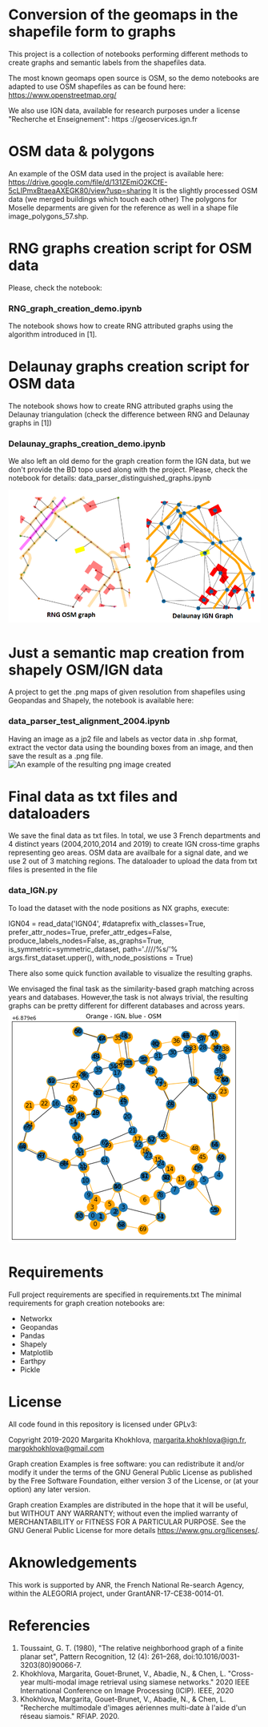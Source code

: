 
# Conversion of the geomaps in the shapefile form to graphs

This project is a collection of notebooks performing different methods to create graphs and semantic labels from the shapefiles data.

The most known geomaps open source is OSM, so the demo notebooks are adapted to use OSM shapefiles as can be found here: https://www.openstreetmap.org/

We also use IGN data, available for research purposes under a license  "Recherche et Enseignement": https ://geoservices.ign.fr

# OSM data & polygons
An example of the OSM data used in the project is available here: https://drive.google.com/file/d/131ZEmiO2KCfE-5cLIPmxBtaeaAXEGK80/view?usp=sharing
It is the slightly processed OSM data (we merged buildings which touch each other)
The polygons for Moselle deparments are given for the reference as well in a shape file image_polygons_57.shp.

# RNG graphs creation script for OSM data
Please, check the notebook:
### RNG_graph_creation_demo.ipynb
The notebook shows how to create RNG attributed  graphs using the algorithm introduced in [1].


# Delaunay graphs creation script for OSM data
The notebook shows how to create RNG attributed  graphs using the Delaunay triangulation (check the difference between RNG and Delaunay graphs in [1])
### Delaunay_graphs_creation_demo.ipynb
We also left an old demo for the graph creation form the IGN data, but we don't provide the BD topo used along with the project. Please, check the notebook for details: data_parser_distinguished_graphs.ipynb

![An example of the resulting graphs created for OSM and IGN data](https://github.com/margokhokhlova/geomaps_with_pandas/blob/master/rng_delaunay.png)
 
# Just a semantic map creation from shapely OSM/IGN data

A project to get the .png maps of given resolution  from shapefiles using Geopandas and Shapely, the notebook is available here:
### data_parser_test_alignment_2004.ipynb
Having an image as a jp2 file and labels as vector data in .shp format, extract the vector data using the bounding boxes from an image, and then save the result as a .png file. 
![An example of the resulting png image created](https://github.com/margokhokhlova/geomaps_with_pandas/blob/master/1-2017-0850-6680-LA93-0M50-E080.png?v=300&s=200)

# Final data as txt files and dataloaders
We save the final data as txt files. In total, we use 3 French departments and 4 distinct years (2004,2010,2014 and 2019) to create IGN cross-time graphs representing geo areas. OSM data are availbale for a signal date, and we use 2 out of 3 matching regions.
The dataloader to upload the data from txt files is presented in the file
### data_IGN.py
To load the dataset with the node positions as NX graphs, execute:

IGN04 = read_data('IGN04', #dataprefix
                       with_classes=True,
                       prefer_attr_nodes=True,
                       prefer_attr_edges=False,
                       produce_labels_nodes=False,
                       as_graphs=True,
                       is_symmetric=symmetric_dataset,
                       path='.////%s/'% args.first_dataset.upper(), with_node_posistions = True)
        
 There also some quick function available to visualize the resulting graphs. 

We envisaged the final task as the similarity-based graph matching across years and databases. 
However,the task is not always trivial, the resulting graphs can be pretty different for different databases and across years.
![An example of two RNG graphs created from the same area for IGN and OSM](https://github.com/margokhokhlova/geomaps_with_pandas/blob/master/ign_osm_superimposed_rng_100_moselle.png?v=300&s=200)


# Requirements
Full project requirements are specified in requirements.txt
The minimal requirements for graph creation notebooks are:
* Networkx
* Geopandas
* Pandas
* Shapely
* Matplotlib
* Earthpy
* Pickle

# License
All code found in this repository is licensed under GPLv3:

Copyright 2019-2020 Margarita Khokhlova, margarita.khokhlova@ign.fr, margokhokhlova@gmail.com

Graph creation Examples is free software: you can redistribute it and/or modify
it under the terms of the GNU General Public License as published by
the Free Software Foundation, either version 3 of the License, or
(at your option) any later version.

Graph creation Examples are distributed in the hope that it will be useful,
but WITHOUT ANY WARRANTY; without even the implied warranty of
MERCHANTABILITY or FITNESS FOR A PARTICULAR PURPOSE. 
See the GNU General Public License for more details <https://www.gnu.org/licenses/>.

# Aknowledgements
This  work  is  supported  by  ANR,  the  French  National  Re-search Agency, within the ALEGORIA project, under GrantANR-17-CE38-0014-01.

# Referencies
1. Toussaint, G. T. (1980), "The relative neighborhood graph of a finite planar set", Pattern Recognition, 12 (4): 261–268, doi:10.1016/0031-3203(80)90066-7.
2. Khokhlova, Margarita, Gouet-Brunet, V., Abadie, N., & Chen, L. "Cross-year multi-modal image retrieval using siamese networks." 2020 IEEE International Conference on Image Processing (ICIP). IEEE, 2020
3. Khokhlova, Margarita, Gouet-Brunet, V., Abadie, N., & Chen, L. "Recherche multimodale d'images aériennes multi-date à l'aide d'un réseau siamois." RFIAP. 2020.

